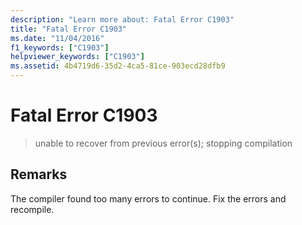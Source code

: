 ```yaml
---
description: "Learn more about: Fatal Error C1903"
title: "Fatal Error C1903"
ms.date: "11/04/2016"
f1_keywords: ["C1903"]
helpviewer_keywords: ["C1903"]
ms.assetid: 4b4719d6-35d2-4ca5-81ce-903ecd28dfb9
---
```

# Fatal Error C1903

> unable to recover from previous error(s); stopping compilation

## Remarks

The compiler found too many errors to continue. Fix the errors and recompile.
